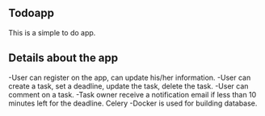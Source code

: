 Todoapp
-------
This is a simple to do app.

Details about the app
---------------------
-User can register on the app, can update his/her information.
-User can create a task, set a deadline, update the task, delete the task.
-User can comment on a task.
-Task owner receive a notification email if less than 10 minutes left for the deadline. Celery
-Docker is used for building database.
